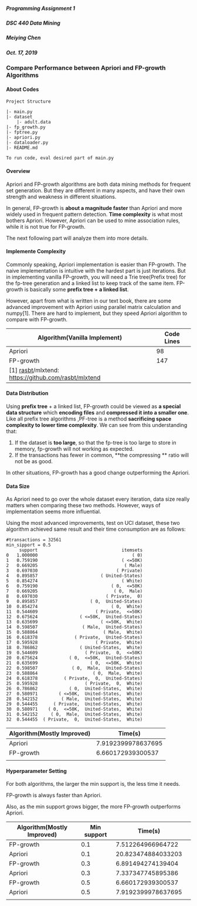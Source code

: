 ##### Programming Assignment 1

##### DSC 440 Data Mining

##### Meiying Chen

##### Oct. 17, 2019



### Compare Performance between Apriori and FP-growth Algorithms

#### About Codes

```
Project Structure

|- main.py			
|- dataset						
	|- adult.data
|- fp_growth.py			
|- fptree.py					
|- apriori.py
|- dataloader.py
|- README.md

To run code, eval desired part of main.py
```

#### Overview

Apriori and FP-growth algorithms are both data mining methods for frequent set generation. But they are different in many aspects, and have their own strength and weakness in different situations.

In general, FP-growth is  **about a magnitude faster** than Apriori and more widely used in frequent pattern detection.  **Time complexity** is what most bothers Apriori. However, Apriori can be used to mine association rules, while it is not true for FP-growth.

The next following part will analyze them into more details.

#### Implemente Complexity

Commonly speaking, Apriori implementation is easier than FP-growth. The naive implementation is intuitive with the hardest part is just iterations. But in implementing vanilla   FP-growth, you will need a Trie tree(Prefix tree) for the fp-tree generation and a linked list to keep track of the same item. FP-growth is basically some **prefix tree + a linked list**.

However, apart from what is written in our text book, there are some advanced improvement with Apriori using parallel matrix calculation and numpy[1]. There are hard to implement, but they speed Apriori algorithm to compare with FP-growth.

| Algorithm(Vanilla Implement)                                 | Code Lines |
| ------------------------------------------------------------ | ---------- |
| Apriori                                                      | 98         |
| FP-growth                                                    | 147        |
| [1] [rasbt](https://github.com/rasbt)/mlxtend: https://github.com/rasbt/mlxtend |            |

#### Data Distribution

Using  **prefix tree** + a linked list,  FP-growth could be viewed as **a special data structure** which **encoding files** and **compressed it into a smaller one**. Like all  prefix tree  algorithms ,PF-tree is a method **sacrificing  space complexity to lower time complexity**. We can see from this understanding that:

1. If the dataset is **too large**, so that the fp-tree is too large to store in memory, fp-growth will not working as expected.
2. If the transactions has fewer in common, **the compressing ** ratio will not be as good.

In other situations, FP-growth has a good change outperforming the Apriori.

#### Data Size

As Apriori need to go over the whole dataset every iteration, data size really matters when comparing these two methods. However, ways of implementation seems more influential.

Using the most advanced improvements, test on UCI dataset, these two algorithm achieved same result and their time consumption are as follows:

```
#transactions = 32561
min_sipport = 0.5
     support                                itemsets
0   1.000000                                    ( 0)
1   0.759190                                ( <=50K)
2   0.669205                                 ( Male)
3   0.697030                              ( Private)
4   0.895857                        ( United-States)
5   0.854274                                ( White)
6   0.759190                            ( 0,  <=50K)
7   0.669205                             ( 0,  Male)
8   0.697030                          ( Private,  0)
9   0.895857                    ( 0,  United-States)
10  0.854274                            ( 0,  White)
11  0.544609                      ( Private,  <=50K)
12  0.675624                ( <=50K,  United-States)
13  0.635699                        ( <=50K,  White)
14  0.598507                 ( Male,  United-States)
15  0.588864                         ( Male,  White)
16  0.618378              ( Private,  United-States)
17  0.595928                      ( Private,  White)
18  0.786862                ( United-States,  White)
19  0.544609                  ( Private,  0,  <=50K)
20  0.675624            ( 0,  <=50K,  United-States)
21  0.635699                    ( 0,  <=50K,  White)
22  0.598507             ( 0,  Male,  United-States)
23  0.588864                     ( 0,  Male,  White)
24  0.618378          ( Private,  0,  United-States)
25  0.595928                  ( Private,  0,  White)
26  0.786862            ( 0,  United-States,  White)
27  0.580971        ( <=50K,  United-States,  White)
28  0.542152         ( Male,  United-States,  White)
29  0.544455      ( Private,  United-States,  White)
30  0.580971    ( 0,  <=50K,  United-States,  White)
31  0.542152     ( 0,  Male,  United-States,  White)
32  0.544455  ( Private,  0,  United-States,  White)
```

| Algorithm(Mostly Improved) | Time(s)            |
| -------------------------- | ------------------ |
| Apriori                    | 7.9192399978637695 |
| FP-growth                  | 6.660172939300537  |
|                            |                    |

#### Hyperparameter Setting

For both algorithms, the larger the min support is, the less time it needs.

 FP-growth  is always faster than Apriori.

Also, as the min support grows bigger, the more FP-growth  outperforms Apriori. 

| Algorithm(Mostly Improved) | Min support | Time(s)            |      |
| -------------------------- | ----------- | ------------------ | ---- |
| FP-growth                  | 0.1         | 7.512264966964722  |      |
| Apriori                    | 0.1         | 20.823474884033203 |      |
| FP-growth                  | 0.3         | 6.891494274139404  |      |
| Apriori                    | 0.3         | 7.337347745895386  |      |
| FP-growth                  | 0.5         | 6.660172939300537  |      |
| Apriori                    | 0.5         | 7.9192399978637695 |      |
|                            |             |                    |      |







#### 